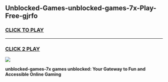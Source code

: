
## Unblocked-Games-unblocked-games-7x-Play-Free-gjrfo
<h3>
<a href="https://premium76.site?title=unblocked-games-7x&ref=12A">CLICK TO PLAY</a></h3>
<hr>

<h3>
<a href="https://premium76.site?title=unblocked-games-7x&ref=12A">CLICK 2 PLAY</a>
  
</h3>

<a href="https://premium76.site?title=unblocked-games-7x&ref=12A"><img src="https://clearcache.store/games.png"></a>


**unblocked-games-7x games unblocked: Your Gateway to Fun and Accessible Online Gaming**
